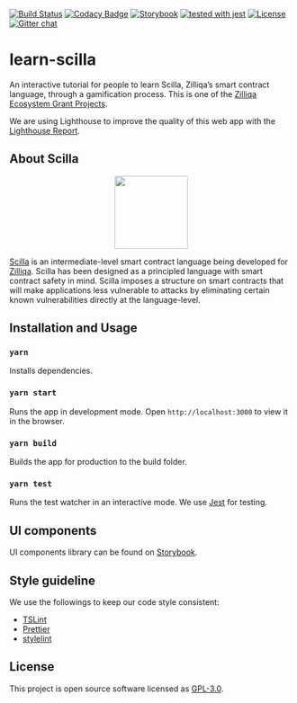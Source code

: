[![Build Status](https://travis-ci.com/noelyoo/learn-scilla.svg?branch=master)](https://travis-ci.com/noelyoo/learn-scilla) [![Codacy Badge](https://api.codacy.com/project/badge/Grade/94dba666f3664a71b6317bbcd614b54d)](https://www.codacy.com/app/noelyoo/learn-scilla?utm_source=github.com&amp;utm_medium=referral&amp;utm_content=noelyoo/learn-scilla&amp;utm_campaign=Badge_Grade) [![Storybook](https://github.com/storybooks/press/blob/master/badges/storybook.svg)](https://noelyoo.github.io/learn-scilla/) [![tested with jest](https://img.shields.io/badge/tested_with-jest-99424f.svg)](https://github.com/facebook/jest) [![License](https://img.shields.io/cran/l/devtools.svg)](https://github.com/noelyoo/learn-scilla/blob/master/LICENSE) [![Gitter chat](http://img.shields.io/badge/chat-on%20gitter-077a8f.svg)](https://gitter.im/Zilliqa/SmartContract)

# learn-scilla 

An interactive tutorial for people to learn Scilla, Zilliqa’s smart contract language, through a gamification process. This is one of the [Zilliqa Ecosystem Grant Projects](https://blog.zilliqa.com/announcing-the-second-wave-of-zilliqa-ecosystem-grant-awardees-6e03edadcc0d). 

We are using Lighthouse to improve the quality of this web app with the [Lighthouse Report](https://lighthouse-dot-webdotdevsite.appspot.com/lh/html?url=https://learn-scilla.firebaseapp.com). 

## About Scilla

<p align="center"><img src="https://scilla.readthedocs.io/en/latest/_images/scilla-logo-color-transparent.png" align="center" width="130px" height="130px"/></p>

[Scilla](https://scilla-lang.org/) is an intermediate-level smart contract language being developed for [Zilliqa](https://zilliqa.com/). Scilla has been designed as a principled language with smart contract safety in mind. Scilla imposes a structure on smart contracts that will make applications less vulnerable to attacks by eliminating certain known vulnerabilities directly at the language-level.

## Installation and Usage

### `yarn`

Installs dependencies.

### `yarn start`

Runs the app in development mode.
Open `http://localhost:3000` to view it in the browser.

### `yarn build`

Builds the app for production to the build folder.

### `yarn test`

Runs the test watcher in an interactive mode.
We use [Jest](https://jestjs.io/) for testing.

## UI components

UI components library can be found on [Storybook](https://noelyoo.github.io/learn-scilla).

## Style guideline

We use the followings to keep our code style consistent:
* [TSLint](https://palantir.github.io/tslint/)
* [Prettier](https://prettier.io/)
* [stylelint](https://stylelint.io/)

## License

This project is open source software licensed as [GPL-3.0](https://github.com/noelyoo/learn-scilla/blob/develop/LICENSE).
